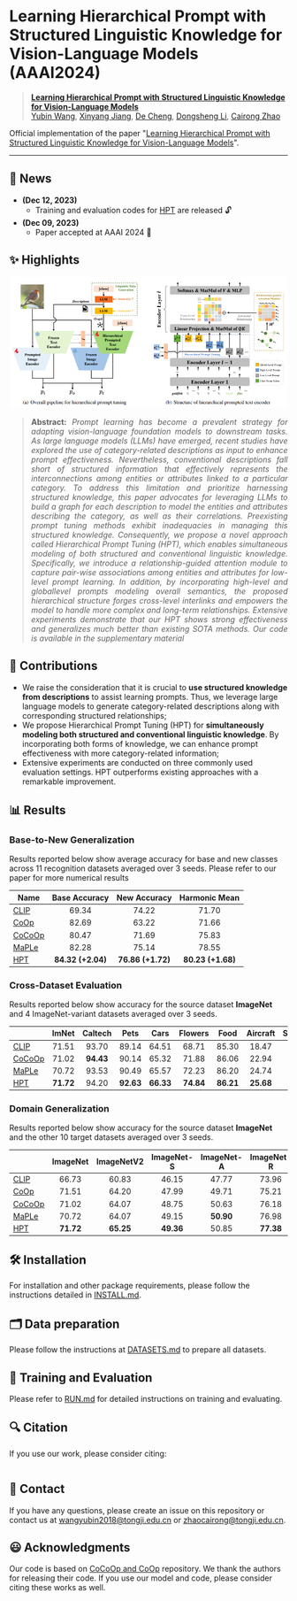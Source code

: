 # Learning Hierarchical Prompt with Structured Linguistic Knowledge for Vision-Language Models (AAAI2024)



> [**Learning Hierarchical Prompt with Structured Linguistic Knowledge for Vision-Language Models**]()<br>
> [Yubin Wang](https://scholar.google.com/citations?user=mLeYNLoAAAAJ), [Xinyang Jiang](https://scholar.google.com/citations?user=JiTfWVMAAAAJ), [De Cheng](https://scholar.google.com/citations?user=180lASkAAAAJ), [Dongsheng Li](https://scholar.google.com/citations?user=VNg5rA8AAAAJ), [Cairong Zhao](https://scholar.google.com/citations?user=z-XzWZcAAAAJ)


Official implementation of the paper "[Learning Hierarchical Prompt with Structured Linguistic Knowledge for Vision-Language Models]()".


<hr />

## 📢 News
* **(Dec 12, 2023)**
  - Training and evaluation codes for [HPT](https://github.com/Vill-Lab/2024-AAAI-HPT) are released 🔓
* **(Dec 09, 2023)**
  * Paper accepted at AAAI 2024 :tada: 

## ✨ Highlights

![main figure](docs/main_figure.png)
> **<p align="justify"> Abstract:** *Prompt learning has become a prevalent strategy for adapting vision-language foundation models to downstream tasks. As large language models (LLMs) have emerged, recent studies have explored the use of category-related descriptions as input to enhance prompt effectiveness. Nevertheless, conventional descriptions fall short of structured information that effectively represents the interconnections among entities or attributes linked to a particular category. To address this limitation and prioritize harnessing structured knowledge, this paper advocates for leveraging LLMs to build a graph for each description to model the entities and attributes describing the category, as well as their correlations. Preexisting prompt tuning methods exhibit inadequacies in managing this structured knowledge. Consequently, we propose a novel approach called Hierarchical Prompt Tuning (HPT), which enables simultaneous modeling of both structured and conventional linguistic knowledge. Specifically, we introduce a relationship-guided attention module to capture pair-wise associations among entities and attributes for low-level prompt learning. In addition, by incorporating high-level and globallevel prompts modeling overall semantics, the proposed hierarchical structure forges cross-level interlinks and empowers the model to handle more complex and long-term relationships. Extensive experiments demonstrate that our HPT shows strong effectiveness and generalizes much better than existing SOTA methods. Our code is available in the supplementary material* </p>

## :rocket: Contributions

- We raise the consideration that it is crucial to **use structured knowledge from descriptions** to assist learning prompts. Thus, we leverage large language models to generate category-related descriptions along with corresponding structured relationships; 
- We propose Hierarchical Prompt Tuning (HPT) for **simultaneously modeling both structured and conventional linguistic knowledge**. By incorporating both forms of knowledge, we can enhance prompt effectiveness with more category-related information;
- Extensive experiments are conducted on three commonly used evaluation settings. HPT outperforms existing approaches with a remarkable improvement.

## 📊 Results
### Base-to-New Generalization
Results reported below show average accuracy for base and new classes across 11 recognition datasets averaged over 3 seeds. Please refer to our paper for more numerical results

| Name                                       |   Base Accuracy   |   New Accuracy    |   Harmonic Mean   |
| ------------------------------------------ | :---------------: | :---------------: | :---------------: |
| [CLIP](https://arxiv.org/abs/2103.00020)   |       69.34       |       74.22       |       71.70       |
| [CoOp](https://arxiv.org/abs/2109.01134)   |       82.69       |       63.22       |       71.66       |
| [CoCoOp](https://arxiv.org/abs/2203.05557) |       80.47       |       71.69       |       75.83       |
| [MaPLe](https://arxiv.org/abs/2210.03117)  |       82.28       |       75.14       |       78.55       |
| [HPT]()                                    | **84.32 (+2.04)** | **76.86 (+1.72)** | **80.23 (+1.68)** |

### Cross-Dataset Evaluation

Results reported below show accuracy for the source dataset **ImageNet** and 4 ImageNet-variant datasets averaged over 3 seeds.

|                                            |   ImNet   |  Caltech  |   Pets    |   Cars    |  Flowers  |   Food    | Aircraft  |  SUN397   |    DTD    |  EuroSAT  |    UCF    | *Average* |
| ------------------------------------------ | :-------: | :-------: | :-------: | :-------: | :-------: | :-------: | :-------: | :-------: | :-------: | :-------: | :-------: | :-------: |
| [CLIP](https://arxiv.org/abs/2103.00020)   |   71.51   |   93.70   |   89.14   |   64.51   |   68.71   |   85.30   |   18.47   |   64.15   |   41.92   |   46.39   |   66.55   |   63.88   |
| [CoCoOp](https://arxiv.org/abs/2203.05557) |   71.02   | **94.43** |   90.14   |   65.32   |   71.88   |   86.06   |   22.94   |   67.36   |   45.73   |   45.37   |   68.21   |   65.74   |
| [MaPLe](https://arxiv.org/abs/2210.03117)  |   70.72   |   93.53   |   90.49   |   65.57   |   72.23   |   86.20   |   24.74   |   67.01   |   46.49   | **48.06** |   68.69   |   66.30   |
| [HPT]()                                    | **71.72** |   94.20   | **92.63** | **66.33** | **74.84** | **86.21** | **25.68** | **68.75** | **50.87** |   47.36   | **70.50** | **67.74** |

### Domain Generalization

Results reported below show accuracy for the source dataset **ImageNet** and the other 10 target datasets averaged over 3 seeds.

|                                            | ImageNet  | ImageNetV2 | ImageNet-S | ImageNet-A | ImageNet-R | *Average* |
| :----------------------------------------- | :-------: | :--------: | :--------: | :--------: | :--------: | :-------: |
| [CLIP](https://arxiv.org/abs/2103.00020)   |   66.73   |   60.83    |   46.15    |   47.77    |   73.96    |   57.17   |
| [CoOp](https://arxiv.org/abs/2109.01134)   |   71.51   |   64.20    |   47.99    |   49.71    |   75.21    |   59.28   |
| [CoCoOp](https://arxiv.org/abs/2203.05557) |   71.02   |   64.07    |   48.75    |   50.63    |   76.18    |   59.90   |
| [MaPLe](https://arxiv.org/abs/2210.03117)  |   70.72   |   64.07    |   49.15    | **50.90**  |   76.98    |   60.26   |
| [HPT]()                                    | **71.72** | **65.25**  | **49.36**  |   50.85    | **77.38**  | **60.71** |

## 🛠️ Installation 

For installation and other package requirements, please follow the instructions detailed in [INSTALL.md](docs/INSTALL.md). 

## 🗂️ Data preparation
Please follow the instructions at [DATASETS.md](docs/DATASETS.md) to prepare all datasets.


## 🧪 Training and Evaluation
Please refer to [RUN.md](docs/RUN.md) for detailed instructions on training and evaluating.

## 🔍 Citation
If you use our work, please consider citing:

```bibtex

```

## 📧 Contact
If you have any questions, please create an issue on this repository or contact us at wangyubin2018@tongji.edu.cn or zhaocairong@tongji.edu.cn.


## 😃 Acknowledgments

Our code is based on [CoCoOp and CoOp](https://github.com/KaiyangZhou/CoOp) repository. We thank the authors for releasing their code. If you use our model and code, please consider citing these works as well.

